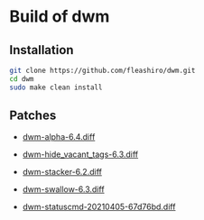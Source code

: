 # Build of dwm

## Installation

```bash
git clone https://github.com/fleashiro/dwm.git
cd dwm
sudo make clean install
```

## Patches

- [dwm-alpha-6.4.diff](https://dwm.suckless.org/patches/alpha/dwm-alpha-6.4.diff)

- [dwm-hide_vacant_tags-6.3.diff](https://dwm.suckless.org/patches/hide_vacant_tags/dwm-hide_vacant_tags-6.3.diff)

- [dwm-stacker-6.2.diff](https://dwm.suckless.org/patches/stacker/dwm-stacker-6.2.diff)

- [dwm-swallow-6.3.diff](https://dwm.suckless.org/patches/swallow/dwm-swallow-6.3.diff)

- [dwm-statuscmd-20210405-67d76bd.diff](https://dwm.suckless.org/patches/statuscmd/dwm-statuscmd-20210405-67d76bd.diff)
